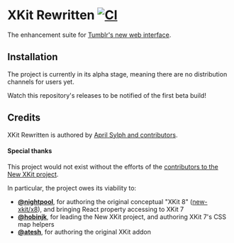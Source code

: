# XKit Rewritten [![CI](https://github.com/AprilSylph/XKit-Rewritten/workflows/CI/badge.svg)](https://github.com/AprilSylph/XKit-Rewritten/actions?query=workflow%3ACI)
The enhancement suite for [Tumblr's new web interface](https://tumblr.zendesk.com/hc/articles/360045642454).

## Installation
The project is currently in its alpha stage, meaning there are no distribution channels for users yet.

Watch this repository's releases to be notified of the first beta build!

## Credits
XKit Rewritten is authored by [April Sylph and contributors](https://github.com/AprilSylph/XKit-Rewritten/graphs/contributors).

#### Special thanks
This project would not exist without the efforts of the [contributors to the New XKit project](https://github.com/new-xkit/XKit/graphs/contributors).

In particular, the project owes its viability to:
- [**@nightpool**](https://github.com/nightpool), for authoring the original conceptual "XKit 8" ([new-xkit/x8](https://github.com/new-xkit/x8)), and bringing React property accessing to XKit 7
- [**@hobinjk**](https://github.com/hobinjk), for leading the New XKit project, and authoring XKit 7's CSS map helpers
- [**@atesh**](https://github.com/atesh), for authoring the original XKit addon
